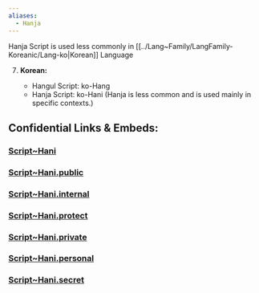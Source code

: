 ```yaml
---
aliases:
  - Hanja
---
```

Hanja Script is used less commonly in [[../Lang~Family/LangFamily-Koreanic/Lang-ko|Korean]] Language

7. **Korean:**
    
    - Hangul Script: ko-Hang
    - Hanja Script: ko-Hani (Hanja is less common and is used mainly in specific contexts.)


## Confidential Links & Embeds: 

### [Script~Hani](/_Standards/Language/Scripts/Script~Hani.md) 

### [Script~Hani.public](/_public/Language/Scripts/Script~Hani.public.md) 

### [Script~Hani.internal](/_internal/Language/Scripts/Script~Hani.internal.md) 

### [Script~Hani.protect](/_protect/Language/Scripts/Script~Hani.protect.md) 

### [Script~Hani.private](/_private/Language/Scripts/Script~Hani.private.md) 

### [Script~Hani.personal](/_personal/Language/Scripts/Script~Hani.personal.md) 

### [Script~Hani.secret](/_secret/Language/Scripts/Script~Hani.secret.md)

